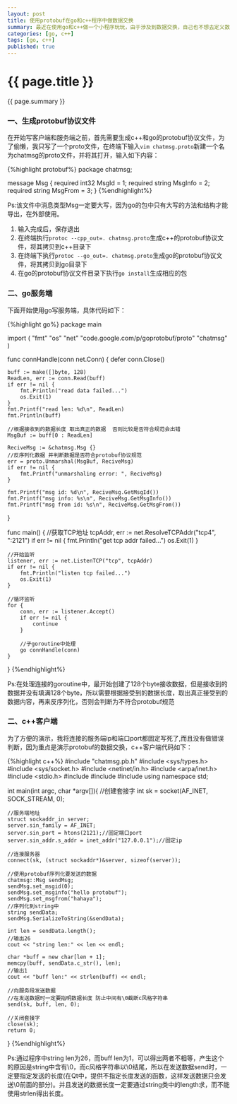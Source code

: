 ```yaml
---
layout: post
title: 使用protobuf在go和c++程序中做数据交换
summary: 最近在使用go和c++做一个小程序玩玩，由于涉及到数据交换，自己也不想去定义数据格式，于是就使用了goole protocol buffer(简称protobuf),protobuf使用起来很方便，但是在使用的过程中也遇到了一些问题，于是重新写了一个小程序模拟go和c++之间的通信，并记录下容易出问题的地方。其中c++写客户端，go用来写服务端，好了，那么开始吧~
categories: [go, c++]
tags: [go, c++]
published: true
---
```


# {{ page.title }} #
{{ page.summary }}

### 一、生成protobuf协议文件 ###
在开始写客户端和服务端之前，首先需要生成c++和go的protobuf协议文件，为了偷懒，我只写了一个proto文件，在终端下输入`vim chatmsg.proto`新建一个名为chatmsg的proto文件，并将其打开，输入如下内容：  

{%highlight protobuf%}
package chatmsg;

message Msg
{
    required int32 MsgId = 1;
    required string MsgInfo = 2;
    required string MsgFrom = 3;
}
{%endhighlight%}
  
Ps:该文件中消息类型Msg一定要大写，因为go的包中只有大写的方法和结构才能导出，在外部使用。  

1. 输入完成后，保存退出  
2. 在终端执行`protoc --cpp_out=. chatmsg.proto`生成c++的protobuf协议文件，将其拷贝到c++目录下  
3. 在终端下执行`protoc --go_out=. chatmsg.proto`生成go的protobuf协议文件，将其拷贝到go目录下  
4. 在go的protobuf协议文件目录下执行`go install`生成相应的包  

### 二、go服务端 ###
下面开始使用go写服务端，具体代码如下：  

{%highlight go%}
package main

import (
    "fmt"
    "os"
    "net"
    "code.google.com/p/goprotobuf/proto"
    "chatmsg"
)

func connHandle(conn net.Conn) {
    defer conn.Close()

    buff := make([]byte, 128)
    ReadLen, err := conn.Read(buff)
    if err != nil {
        fmt.Println("read data failed...")
        os.Exit(1)
    }
    fmt.Printf("read len: %d\n", ReadLen)
    fmt.Println(buff)

    //根据接收到的数据长度 取出真正的数据  否则比较是否符合规范会出错
    MsgBuf := buff[0 : ReadLen]

    ReciveMsg := &chatmsg.Msg {}
    //反序列化数据 并判断数据是否符合protobuf协议规范
    err = proto.Unmarshal(MsgBuf, ReciveMsg)
    if err != nil {
        fmt.Printf("unmarshaling error: ", ReciveMsg)
    }

    fmt.Printf("msg id: %d\n", ReciveMsg.GetMsgId())
    fmt.Printf("msg info: %s\n", ReciveMsg.GetMsgInfo())
    fmt.Printf("msg from id: %s\n", ReciveMsg.GetMsgFrom())
}

func main() {
    //获取TCP地址
    tcpAddr, err := net.ResolveTCPAddr("tcp4", ":2121")
    if err != nil {
        fmt.Println("get tcp addr failed...")
        os.Exit(1)
    }

    //开始监听
    listener, err := net.ListenTCP("tcp", tcpAddr)
    if err != nil {
        fmt.Println("listen tcp failed...")
        os.Exit(1)
    }

    //循环监听
    for {
        conn, err := listener.Accept()
        if err != nil {
            continue
        }

        //子goroutine中处理
        go connHandle(conn)
    }
}
{%endhighlight%}
  
Ps:在处理连接的goroutine中，最开始创建了128个byte接收数据，但是接收到的数据并没有填满128个byte，所以需要根据接受到的数据长度，取出真正接受到的数据内容，再来反序列化，否则会判断为不符合protobuf规范

### 二、c++客户端 ###
为了方便的演示，我将连接的服务端ip和端口port都固定写死了,而且没有做错误判断，因为重点是演示protobuf的数据交换，c++客户端代码如下：  

{%highlight c++%}
#include "chatmsg.pb.h"
#include <sys/types.h>
#include <sys/socket.h>
#include <netinet/in.h>
#include <arpa/inet.h>
#include <stdio.h>
#include <cstring>
#include <iostream>
#include <string>
using namespace std;

int main(int argc, char *argv[]){
    //创建套接字
    int sk = socket(AF_INET, SOCK_STREAM, 0);

    //服务端地址
    struct sockaddr_in server;
    server.sin_family = AF_INET;
    server.sin_port = htons(2121);//固定端口port
    server.sin_addr.s_addr = inet_addr("127.0.0.1");//固定ip

    //连接服务器
    connect(sk, (struct sockaddr*)&server, sizeof(server));

    //使用protobuf序列化要发送的数据
    chatmsg::Msg sendMsg;
    sendMsg.set_msgid(0);
    sendMsg.set_msginfo("hello protobuf");
    sendMsg.set_msgfrom("hahaya");
    //序列化到string中
    string sendData;
    sendMsg.SerializeToString(&sendData);

    int len = sendData.length();
    //输出26
    cout << "string len:" << len << endl;

    char *buff = new char[len + 1];
    memcpy(buff, sendData.c_str(), len);
    //输出1
    cout << "buff len:" << strlen(buff) << endl;

    //向服务段发送数据
    //在发送数据时一定要指明数据长度 防止中间有\0截断c风格字符串
    send(sk, buff, len, 0);

    //关闭套接字
    close(sk);
    return 0;
}
{%endhighlight%}
  
Ps:通过程序中string len为26，而buff len为1，可以得出两者不相等，产生这个的原因是string中含有\0，而c风格字符串以\0结尾，所以在发送数据send时，一定要指定发送的长度(在Qt中，提供不指定长度发送的函数，这样发送数据只会发送\0前面的部分)。并且发送的数据长度一定要通过string类中的length求，而不能使用strlen得出长度。
